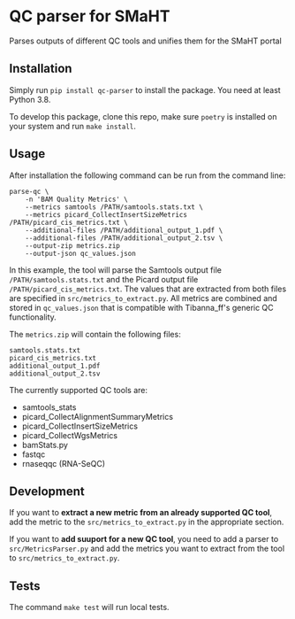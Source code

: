 # QC parser for SMaHT
Parses outputs of different QC tools and unifies them for the SMaHT portal

## Installation

Simply run `pip install qc-parser` to install the package. You need at least Python 3.8.

To develop this package, clone this repo, make sure `poetry` is installed on your system and run `make install`.

## Usage

After installation the following command can be run from the command line:

```
parse-qc \
    -n 'BAM Quality Metrics' \
    --metrics samtools /PATH/samtools.stats.txt \
    --metrics picard_CollectInsertSizeMetrics /PATH/picard_cis_metrics.txt \
    --additional-files /PATH/additional_output_1.pdf \
    --additional-files /PATH/additional_output_2.tsv \
    --output-zip metrics.zip
    --output-json qc_values.json
```
In this example, the tool will parse the Samtools output file `/PATH/samtools.stats.txt` and the Picard output file `/PATH/picard_cis_metrics.txt`. The values that are extracted from both files are specified in `src/metrics_to_extract.py`. All metrics are combined and stored in `qc_values.json` that is compatible with Tibanna_ff's generic QC functionality.

The `metrics.zip` will contain the following files:
```
samtools.stats.txt
picard_cis_metrics.txt
additional_output_1.pdf
additional_output_2.tsv
```

The currently supported QC tools are:
- samtools_stats
- picard_CollectAlignmentSummaryMetrics
- picard_CollectInsertSizeMetrics
- picard_CollectWgsMetrics
- bamStats.py
- fastqc
- rnaseqqc (RNA-SeQC)

## Development

If you want to **extract a new metric from an already supported QC tool**, add the metric to the `src/metrics_to_extract.py` in the appropriate section.

If you want to **add suuport for a new QC tool**, you need to add a parser to `src/MetricsParser.py` and add the metrics you want to extract from the tool to  `src/metrics_to_extract.py`.

## Tests

The command `make test` will run local tests.


